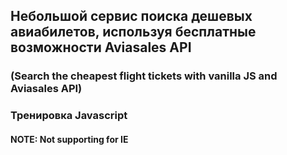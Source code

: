 ## Небольшой сервис поиска дешевых авиабилетов, используя бесплатные возможности Aviasales API

### (Search the cheapest flight tickets with vanilla JS and Aviasales API)

### Тренировка Javascript

#### NOTE: Not supporting for IE
